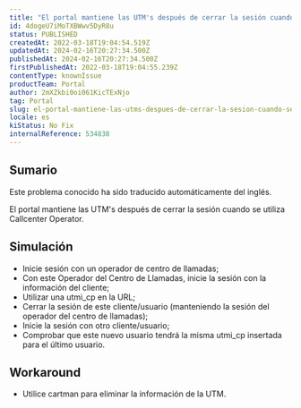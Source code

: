 ```yaml
---
title: "El portal mantiene las UTM's después de cerrar la sesión cuando se utiliza Callcenter Operator."
id: 4dogeU7iMoTXBWwv5DyR8u
status: PUBLISHED
createdAt: 2022-03-18T19:04:54.519Z
updatedAt: 2024-02-16T20:27:34.500Z
publishedAt: 2024-02-16T20:27:34.500Z
firstPublishedAt: 2022-03-18T19:04:55.239Z
contentType: knownIssue
productTeam: Portal
author: 2mXZkbi0oi061KicTExNjo
tag: Portal
slug: el-portal-mantiene-las-utms-despues-de-cerrar-la-sesion-cuando-se-utiliza-callcenter-operator
locale: es
kiStatus: No Fix
internalReference: 534838
---
```


## Sumario

<div class="alert alert-info">
  <p>Este problema conocido ha sido traducido automáticamente del inglés.</p>
</div>


El portal mantiene las UTM's después de cerrar la sesión cuando se utiliza Callcenter Operator.



## Simulación



- Inicie sesión con un operador de centro de llamadas;
- Con este Operador del Centro de Llamadas, inicie la sesión con la información del cliente;
- Utilizar una utmi_cp en la URL;
- Cerrar la sesión de este cliente/usuario (manteniendo la sesión del operador del centro de llamadas);
- Inicie la sesión con otro cliente/usuario;
- Comprobar que este nuevo usuario tendrá la misma utmi_cp insertada para el último usuario.



## Workaround



- Utilice cartman para eliminar la información de la UTM.

